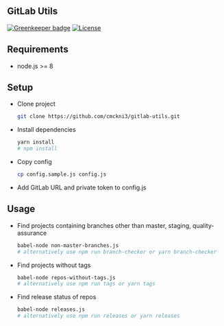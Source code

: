 ## GitLab Utils

[![Greenkeeper badge](https://badges.greenkeeper.io/cmckni3/gitlab-utils.svg)](https://greenkeeper.io/)
[![License](https://img.shields.io/github/license/cmckni3/gitlab-utils.svg)](https://github.com/cmckni3/gitlab-utils/blob/master/MIT-LICENSE)

## Requirements

* node.js >= 8

## Setup

* Clone project
  ```bash
  git clone https://github.com/cmckni3/gitlab-utils.git
  ```

* Install dependencies
  ```bash
  yarn install
  # npm install
  ```

* Copy config
  ```bash
  cp config.sample.js config.js
  ```

* Add GitLab URL and private token to config.js

## Usage

* Find projects containing branches other than master, staging, quality-assurance
  ```bash
  babel-node non-master-branches.js
  # alternatively use npm run branch-checker or yarn branch-checker
  ```

* Find projects without tags
  ```bash
  babel-node repos-without-tags.js
  # alternatively use npm run tags or yarn tags
  ```

* Find release status of repos
  ```bash
  babel-node releases.js
  # alternatively use npm run releases or yarn releases
  ```
